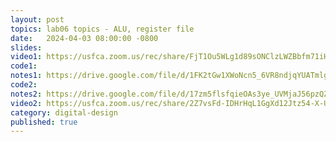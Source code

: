 ```yaml
---
layout: post
topics: lab06 topics - ALU, register file
date:   2024-04-03 08:00:00 -0800
slides: 
video1: https://usfca.zoom.us/rec/share/FjT1Ou5WLg1d89sONClzLWZBbfm71iHYweMAySp6KwcHsOe5hGykn0yHyT2xLJIy.tOE-RO12ahE8wY3a
code1: 
notes1: https://drive.google.com/file/d/1FK2tGw1XWoNcn5_6VR8ndjqYUATmlgWI/view?usp=drive_link
code2: 
notes2: https://drive.google.com/file/d/17zm5flsfqieOAs3ye_UVMjaJ56pzQZfc/view?usp=drive_link
video2: https://usfca.zoom.us/rec/share/2Z7vsFd-IDHrHqL1GgXd12Jtz54-X-UuoyOE3ihhhAAIE03aHGLn6GQF4UZRf4U_.a0eiFC6Yz_12DkyR
category: digital-design
published: true
---
```


